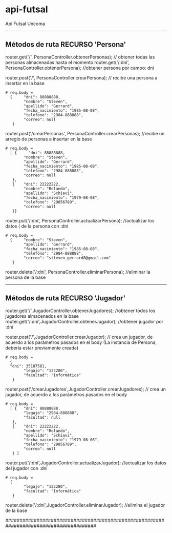 # api-futsal
Api Futsal Uncoma

-----------------------------------------------------
Métodos de ruta RECURSO 'Persona'
-----------------------------------------------------
router.get('/', PersonaController.obtenerPersonas);      // obtener todas las personas almacenadas hasta el momento
router.get('/:dni', PersonaController.obtenerPersona);   //obtener persona por campo: dni

router.post('/', PersonaController.crearPersona); // recibe una persona a insertar en la base

    # req.body = 
      {     "dni": 88888888,
            "nombre": "Steven",
            "apellido": "Gerrard",
            "fecha_nacimiento": "1985-08-08",
            "telefono": "2984-888888",
            "correo": null
       }

router.post('/crearPersonas', PersonaController.crearPersonas); //recibe un arreglo de personas a insertar en la base

    # req.body = 
      [ {     "dni": 88888888,
            "nombre": "Steven",
            "apellido": "Gerrard",
            "fecha_nacimiento": "1985-08-08",
            "telefono": "2984-888888",
            "correo": null
       }, 
       {    "dni": 22222222,
            "nombre": "Rolando",
            "apellido": "Schiavi",
            "fecha_nacimiento": "1979-08-08",
            "telefono": "29856789",
            "correo": null
       }]

router.put('/:dni', PersonaController.actualizarPersona); //actualizar los datos ( de la persona con :dni

    # req.body = 
      {     "nombre": "Steven",
            "apellido": "Gerrard",
            "fecha_nacimiento": "1985-08-08",
            "telefono": "2984-888888",
            "correo": "stteven_gerrard8@gmail.com"
       }

router.delete('/:dni', PersonaController.eliminarPersona); //eliminar la persona de la base

-----------------------------------------------------
Métodos de ruta RECURSO 'Jugador'
-----------------------------------------------------
router.get('/',JugadorController.obtenerJugadores); //obtener todos los jugadores almacenados en la base
router.get('/:dni',JugadorController.obtenerJugador); //obtener jugador por :dni

router.post('/',JugadorController.crearJugador); // crea un jugador, de acuerdo a los parámetros pasados en el body (La instancia de Persona, debería estar previamente creada)
    
    # req.body = 
      {
      "dni": 35187581,
            "legajo": "122280",
            "facultad": "Informática"
       }
      

router.post('/crearJugadores',JugadorController.crearJugadores); // crea un jugador, de acuerdo a los parámetros pasados en el body

    # req.body = 
      [ {   "dni": 88888888,
            "legajo": "2984-888888",
            "facultad": null
       }, 
       {    "dni": 22222222,
            "nombre": "Rolando",
            "apellido": "Schiavi",
            "fecha_nacimiento": "1979-08-08",
            "telefono": "29856789",
            "correo": null
       } ]
      
router.put('/:dni',JugadorController.actualizarJugador);  //actualizar los datos del jugador con :dni

    # req.body = 
      {
            "legajo": "122280",
            "facultad": "Informática"
       }

router.delete('/:dni',JugadorController.eliminarJugador); //elimina el jugador de la base

########################################################################################

